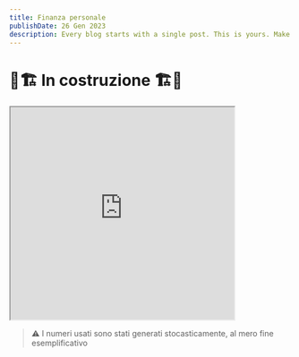 ```yaml
---
title: Finanza personale
publishDate: 26 Gen 2023
description: Every blog starts with a single post. This is yours. Make it great.
---
```


# 🚧🏗️ In costruzione 🏗️🚧

<iframe src="https://docs.google.com/spreadsheets/d/e/2PACX-1vQ-Az2FQcexHLNUPGB0m0xQv1PY4MQs1Sf3uosLarupL5bw7508TZ8kdpifzft7mvD1RtmKNCHNzS60/pubchart?oid=389273246&amp;format=interactive" width="400" height="380"></iframe>

> ⚠️ I numeri usati sono stati generati stocasticamente, al mero fine esemplificativo
